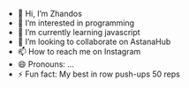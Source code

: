 - 👋 Hi, I’m Zhandos
- 👀 I’m interested in programming
- 🌱 I’m currently learning javascript
- 💞️ I’m looking to collaborate on AstanaHub
- 📫 How to reach me on Instagram
- 😄 Pronouns: ...
- ⚡ Fun fact: My best in row push-ups 50 reps

<!---
vechnyiusername/vechnyiusername is a ✨ special ✨ repository because its `README.md` (this file) appears on your GitHub profile.
You can click the Preview link to take a look at your changes.
--->
